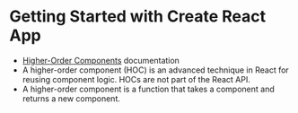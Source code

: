 # Getting Started with Create React App

 - [Higher-Order Components](https://reactjs.org/docs/higher-order-components.html) documentation
 - A higher-order component (HOC) is an advanced technique in React for reusing component logic. HOCs are not part of the React API.
 - A higher-order component is a function that takes a component and returns a new component.
